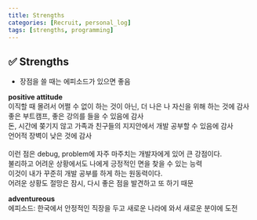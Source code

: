 ```yaml
---
title: Strengths
categories: [Recruit, personal_log]
tags: [strengths, programming]
---
```


## ✅ Strengths

- 장점을 쓸 때는 에피소드가 있으면 좋음

**positive attitude** <br>
이직할 때 몰려서 어쩔 수 없이 하는 것이 아닌, 더 나은 나 자신을 위해 하는 것에 감사 <br>
좋은 부트캠프, 좋은 강의를 들을 수 있음에 감사 <br>
돈, 시간에 쫒기지 않고 가족과 친구들의 지지안에서 개발 공부할 수 있음에 감사 <br>
언어적 장벽이 낮은 것에 감사 <br>
<br>
이런 점은 debug, problem에 자주 마주치는 개발자에게 있어 큰 강점이다. <br>
불리하고 어려운 상황에서도 나에게 긍정적인 면을 찾을 수 있는 능력 <br>
이것이 내가 꾸준히 개발 공부를 하게 하는 원동력이다. <br>
어려운 상황도 절망은 잠시, 다시 좋은 점을 발견하고 또 하기 때문<br>

**adventureous** <br>
에피소드: 한국에서 안정적인 직장을 두고 새로운 나라에 와서 새로운 분야에 도전 <br>
